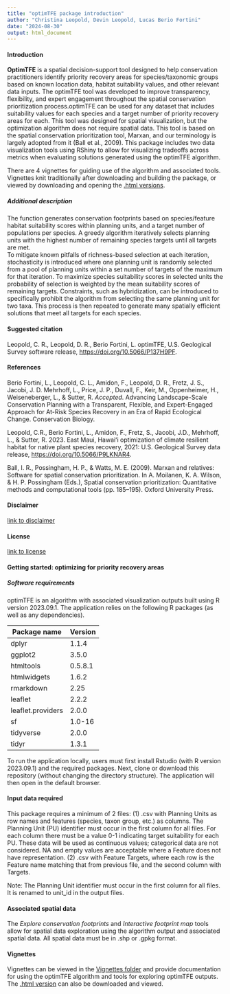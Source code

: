 ```yaml
---
title: "optimTFE package introduction"
author: "Christina Leopold, Devin Leopold, Lucas Berio Fortini"
date: "2024-08-30"
output: html_document
---
```


#### Introduction

**OptimTFE** is a spatial decision-support tool designed to help conservation practitioners
identify priority recovery areas for species/taxonomic groups based on known location data,
habitat suitability values, and other relevant data inputs. The optimTFE tool was
developed to improve transparency, flexibility, and expert engagement throughout the spatial
conservation prioritization process.optimTFE can be used for any dataset that includes
suitability values for each species and a target number of priority recovery areas for each.
This tool was designed for spatial visualization, but the optimization algorithm
does not require spatial data.
This tool is based on the spatial conservation prioritization tool, Marxan, and
our terminology is largely adopted from it (Ball et al., 2009).
This package includes two data visualization tools using RShiny to allow for visualizing tradeoffs
across metrics when evaluating solutions generated using the optimTFE algorithm.  

There are 4 vignettes for guiding use of the algorithm and associated tools. Vignettes
knit traditionally after downloading and building the package, or viewed by downloading
and opening the [.html versions](https://code.usgs.gov/pierc/optimTFE/-/tree/release-candidate/doc?ref_type=heads).

##### Additional description
The function generates conservation footprints based on species/feature habitat
suitability scores within planning units, and a target number of populations per
species. A greedy algorithm iteratively selects planning units with the highest number
of remaining species targets until all targets are met.  
To mitigate known pitfalls of richness-based selection at each iteration, stochasticity
is introduced where one planning unit is randomly selected from a pool of planning units
within a set number of targets of the maximum for that iteration. To maximize species
suitability scores in selected units the probability of selection is weighted by
the mean suitability scores of remaining targets. Constraints, such as hybridization,
can be introduced to specifically prohibit the algorithm from selecting the same
planning unit for two taxa. This process is then repeated to generate many spatially
efficient solutions that meet all targets for each species.

#### Suggested citation
Leopold, C. R., Leopold, D. R., Berio Fortini, L. optimTFE, U.S. Geological Survey software release, https://doi.org/10.5066/P137H9PF.

#### References
Berio Fortini, L., Leopold, C. L., Amidon, F., Leopold, D. R., Fretz, J. S., Jacobi, J. D. Mehrhoff, L., Price, J. P., Duvall, F., Keir, M., Oppenheimer, H., Weiseneberger, L., & Sutter, R. *Accepted*. Advancing Landscape-Scale Conservation Planning with a Transparent, Flexible, and Expert-Engaged Approach for At-Risk Species Recovery in an Era of Rapid Ecological Change. Conservation Biology. 

Leopold, C.R., Berio Fortini, L., Amidon, F., Fretz, S., Jacobi, J.D., Mehrhoff, L., & Sutter, R. 2023. East Maui, Hawaiʻi optimization of climate resilient habitat for native plant species recovery, 2021: U.S. Geological Survey data release, <https://doi.org/10.5066/P9LKNAR4>. 

Ball, I. R., Possingham, H. P., & Watts, M. E. (2009). Marxan and relatives: Software for spatial conservation prioritization. In A. Moilanen, K. A. Wilson, & H. P. Possingham (Eds.), Spatial conservation prioritization: Quantitative methods and computational tools (pp. 185–195). Oxford University Press.

#### Disclaimer

[link to disclaimer](https://code.usgs.gov/pierc/optimTFE/-/blob/main/DISCLAIMER.md?ref_type=heads) 

#### License

[link to license](https://code.usgs.gov/pierc/optimTFE/-/blob/main/LICENSE.md?ref_type=heads)

#### Getting started: optimizing for priority recovery areas

##### Software requirements

optimTFE is an algorithm with associated visualization outputs built using R version 2023.09.1. The application relies on the following R packages (as well as any dependencies). 

Package name      |  Version      
----------------- |--------------
dplyr             | 1.1.4
ggplot2           | 3.5.0
htmltools         | 0.5.8.1
htmlwidgets       | 1.6.2
rmarkdown         | 2.25
leaflet           | 2.2.2
leaflet.providers | 2.0.0
sf                | 1.0-16
tidyverse         | 2.0.0
tidyr             | 1.3.1


To run the application locally, users must first install Rstudio (with R version 2023.09.1) and the required packages. Next, clone or download this repository (without changing the directory structure). The application will then open in the default browser.

#### Input data required

This package requires a minimum of 2 files:
(1) .csv with Planning Units as row names and features (species, taxon group, etc.) as columns. The Planning Unit (PU) identifier must occur in the first column for all files. For each column there must be a value 0-1 indicating target suitability for each PU. These data will be used as continuous values; categorical data are not considered. NA and empty values are acceptable where a Feature does not have representation. 
(2) .csv with Feature Targets, where each row is the Feature name matching that from previous file, and the second column with Targets.

Note: The Planning Unit identifier must occur in the first column for all files. It is renamed to unit_id in the output files.

#### Associated spatial data
The *Explore conservation footprints* and *Interactive footprint map* tools allow for spatial data exploration using the algorithm output and associated spatial data. All spatial data must be in .shp or .gpkg format.

#### Vignettes
Vignettes can be viewed in the [Vignettes folder](https://code.usgs.gov/pierc/optimTFE/-/tree/main/vignettes?ref_type=heads) and
provide documentation for using the optimTFE algorithm and tools for exploring optimTFE
outputs. The [.html version](https://code.usgs.gov/pierc/optimTFE/-/tree/release-candidate/doc?ref_type=heads) 
can also be downloaded and viewed.
